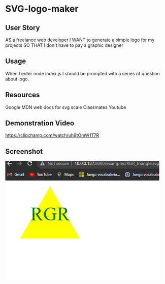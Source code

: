 # SVG-logo-maker
## User Story
AS a freelance web developer
I WANT to generate a simple logo for my projects
SO THAT I don't have to pay a graphic designer

## Usage
When I enter node index.js I should be prompted with a series of question about logo.

## Resources 
Google
MDN web docs for svg scale
Classmates 
Youtube

## Demonstration Video
https://clipchamp.com/watch/uh9tOmW1T7R

## Screenshot
![Alt text](image.png)